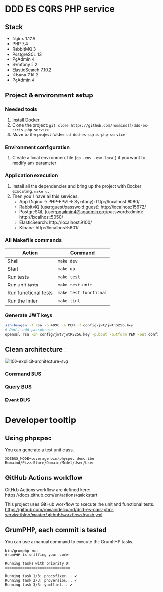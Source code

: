 # DDD ES CQRS PHP service

## Stack

- Nginx 1.17.9
- PHP 7.4
- RabbitMQ 3
- PostgreSQL 13
- PgAdmin 4
- Symfony 5.2
- ElasticSearch 7.10.2
- Kibana 7.10.2
- PgAdmin 4

## Project & environment setup

### Needed tools

1. [Install Docker](https://www.docker.com/get-started)
2. Clone the project: `git clone https://github.com/romaindlf/ddd-es-cqris-php-service`
3. Move to the project folder: `cd ddd-es-cqris-php-service`

### Environment configuration

1. Create a local environment file (`cp .env .env.local`) if you want to modify any parameter

### Application execution

1. Install all the dependencies and bring up the project with Docker executing: `make up`
2. Then you'll have all this services:
   - App (Nginx -> PHP-FPM -> Symfony): http://localhost:8080/
   - RabbitMQ (user:guest/password:guest): http://localhost:15672/
   - PostgreSQL (user:pgadmin4@pgadmin.org/password:admin): http://localhost:5050/
   - ElasticSearch: http://localhost:9100/
   - Kibana: http://localhost:5601/

### All Makefile commands

| Action               | Command                |
| -------------------- | ---------------------- |
| Shell                | `make dev`             |
| Start                | `make up`              |
| Run tests            | `make test`            |
| Run unit tests       | `make test-unit`       |
| Run functional tests | `make test-functional` |
| Run the linter       | `make lint`            |

### Generate JWT keys

```bash
ssh-keygen -t rsa -b 4096 -m PEM -f config/jwt/jwtRS256.key
# Don't add passphrase
openssl rsa -in config/jwt/jwtRS256.key -pubout -outform PEM -out config/jwt/jwtRS256.key.pub
```

## Clean architecture :

![100-explicit-architecture-svg](https://user-images.githubusercontent.com/181649/107484965-6e478200-6b83-11eb-833c-fda0492680f6.png)

### Command BUS

### Query BUS

### Event BUS


# Developer tooltip

## Using phpspec

You can generate a test unit class.
```
XDEBUG_MODE=coverage bin/phpspec describe Romaind/PizzaStore/Domain/Model/User/User
```

## GitHub Actions workflow

GitHub Actions workflow are defined here: https://docs.github.com/en/actions/quickstart

This project uses GitHub workflow to execute the unit and functional tests.
https://github.com/romaindelouard/ddd-es-cqrs-php-service/blob/master/.github/workflows/push.yml

## GrumPHP, each commit is tested

You can use a manual command to execute the GrumPHP tasks.

```
bin/grumphp run
GrumPHP is sniffing your code!

Running tasks with priority 0!
==============================

Running task 1/3: phpcsfixer... ✔
Running task 2/3: phpversion... ✔
Running task 3/3: yamllint... ✔
```
